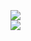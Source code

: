 <br/>
<br/>
<br/>
<img src="https://pretty-profile.vercel.app/api/github-stats?username=Nighty3098&theme=simple&show=stars,followers,issues,closedPRs,commits&hide_avatar=true" />
<br />
<img src="https://pretty-profile.vercel.app/api/github-stats?username=Nighty3098&theme=simple&langs=true" />
<br/>
<br/>
<br/>
